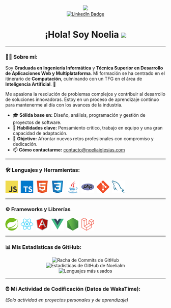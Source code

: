 <div id="header" align="center">
  <img src="https://media.giphy.com/media/M9gbBd9nbDrOTu1Mqx/giphy.gif" width="100"/>
</div>

<div id="badges" align="center">
  <a href="https://www.linkedin.com/in/iglesiasnoelia/">
    <img src="https://img.shields.io/badge/LinkedIn-blue?style=for-the-badge&logo=linkedin&logoColor=white" alt="LinkedIn Badge"/>
  </a>
</div>

<h1 align="center">
  ¡Hola! Soy Noelia
  <img src="https://media.giphy.com/media/hvRJCLFzcasrR4ia7z/giphy.gif" width="30px"/>
</h1>

---

### 👩‍💻 Sobre mí:

Soy **Graduada en Ingeniería Informática** y **Técnica Superior en Desarrollo de Aplicaciones Web y Multiplataforma**. Mi formación se ha centrado en el itinerario de **Computación**, culminando con un TFG en el área de **Inteligencia Artificial**. 🤖

Me apasiona la resolución de problemas complejos y contribuir al desarrollo de soluciones innovadoras. Estoy en un proceso de aprendizaje continuo para mantenerme al día con los avances de la industria.

- 🎓 **Sólida base en:** Diseño, análisis, programación y gestión de proyectos de software.
- 🧠 **Habilidades clave:** Pensamiento crítico, trabajo en equipo y una gran capacidad de adaptación.
- 🚀 **Objetivo:** Afrontar nuevos retos profesionales con compromiso y dedicación.
- 📫 **Cómo contactarme:** [contacto@noeliaiglesias.com](mailto:contacto@noeliaiglesias.com) 


---

### 🛠️ Lenguajes y Herramientas:

<div>
  <img src="https://github.com/devicons/devicon/blob/master/icons/javascript/javascript-original.svg" title="JavaScript" alt="JavaScript" width="40" height="40"/>&nbsp;
  <img src="https://github.com/devicons/devicon/blob/master/icons/typescript/typescript-original.svg" title="Typescript" alt="Typescript" width="40" height="40"/>&nbsp;
  <img src="https://github.com/devicons/devicon/blob/master/icons/html5/html5-original.svg" title="HTML5" alt="HTML" width="40" height="40"/>&nbsp;
  <img src="https://github.com/devicons/devicon/blob/master/icons/css3/css3-original.svg" title="CSS3" alt="CSS" width="40" height="40"/>&nbsp;
  <img src="https://github.com/devicons/devicon/blob/master/icons/java/java-original.svg" title="Java" alt="Java" width="40" height="40"/>&nbsp;
  <img src="https://github.com/devicons/devicon/blob/master/icons/php/php-original.svg" title="PHP" alt="PHP" width="40" height="40"/>&nbsp;
  <img src="https://github.com/devicons/devicon/blob/master/icons/git/git-original.svg" title="Git" alt="Git" width="40" height="40"/>&nbsp;
  <img src="https://github.com/devicons/devicon/blob/master/icons/mysql/mysql-original.svg" title="MySQL" alt="MySQL" width="40" height="40"/>&nbsp;
</div>

---

### ⚙️ Frameworks y Librerías

<div>
  <img src="https://github.com/devicons/devicon/blob/master/icons/spring/spring-original.svg" title="Spring" alt="Spring" width="40" height="40"/>&nbsp;
  <img src="https://github.com/devicons/devicon/blob/master/icons/react/react-original.svg" title="React" alt="React" width="40" height="40"/>&nbsp;
  <img src="https://github.com/devicons/devicon/blob/master/icons/angularjs/angularjs-original.svg" title="Angular" alt="Angular" width="40" height="40"/>&nbsp;
  <img src="https://github.com/devicons/devicon/blob/master/icons/vuejs/vuejs-original.svg" title="Vue.js" alt="Vue.js" width="40" height="40"/>&nbsp;
  <img src="https://github.com/devicons/devicon/blob/master/icons/nodejs/nodejs-original.svg" title="Node.js" alt="Node.js" width="40" height="40"/>&nbsp;
  <img src="https://github.com/devicons/devicon/blob/master/icons/laravel/laravel-original.svg" title="Laravel" alt="Laravel" width="40" height="40"/>&nbsp;
</div>

---


### 📊 Mis Estadísticas de GitHub:

<div align="center">
  <img src="https://github-readme-streak-stats.herokuapp.com/?user=NoeliaIm&theme=radical&hide_border=true" alt="Racha de Commits de GitHub"/>
  <br/>
  <img src="https://github-readme-stats.vercel.app/api?username=NoeliaIm&show_icons=true&theme=radical" alt="Estadísticas de GitHub de NoeliaIm"/>
  <br/>
  <img src="https://github-readme-stats.vercel.app/api/top-langs/?username=NoeliaIm&layout=compact&theme=radical" alt="Lenguajes más usados"/>
</div>

---

### ⏰ Mi Actividad de Codificación (Datos de WakaTime):
*(Solo actividad en proyectos personales y de aprendizaje)*

<p align="center">
<!--START_WAKATIME_STATS-->
<!--END_WAKATIME_STATS-->
</p>
